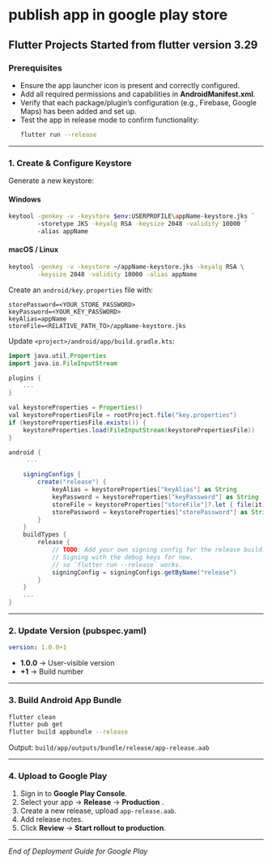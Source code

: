 # publish app in google play store

## Flutter Projects Started from flutter version 3.29

### Prerequisites
- Ensure the app launcher icon is present and correctly configured.
- Add all required permissions and capabilities in **AndroidManifest.xml**.
- Verify that each package/plugin’s configuration (e.g., Firebase, Google Maps) has been added and set up.
- Test the app in release mode to confirm functionality:
  ```bash
  flutter run --release
  ```

---

### 1. Create & Configure Keystore
Generate a new keystore:

#### Windows
```bash
keytool -genkey -v -keystore $env:USERPROFILE\appName-keystore.jks `
        -storetype JKS -keyalg RSA -keysize 2048 -validity 10000 `
        -alias appName
```

#### macOS / Linux
```bash
keytool -genkey -v -keystore ~/appName-keystore.jks -keyalg RSA \
        -keysize 2048 -validity 10000 -alias appName
```

Create an `android/key.properties` file with:
```properties
storePassword=<YOUR_STORE_PASSWORD>
keyPassword=<YOUR_KEY_PASSWORD>
keyAlias=appName
storeFile=<RELATIVE_PATH_TO>/appName-keystore.jks
```

Update `<project>/android/app/build.gradle.kts`:
```groovy
import java.util.Properties
import java.io.FileInputStream

plugins {
    ...
}

val keystoreProperties = Properties()
val keystorePropertiesFile = rootProject.file("key.properties")
if (keystorePropertiesFile.exists()) {
    keystoreProperties.load(FileInputStream(keystorePropertiesFile))
}

android {
     ...

    signingConfigs {
        create("release") {
            keyAlias = keystoreProperties["keyAlias"] as String
            keyPassword = keystoreProperties["keyPassword"] as String
            storeFile = keystoreProperties["storeFile"]?.let { file(it) }
            storePassword = keystoreProperties["storePassword"] as String
        }
    }
    buildTypes {
        release {
            // TODO: Add your own signing config for the release build.
            // Signing with the debug keys for now,
            // so `flutter run --release` works.
            signingConfig = signingConfigs.getByName("release")
        }
    }
    ...
}
```

---

### 2. Update Version (pubspec.yaml)
```yaml
version: 1.0.0+1
```
- **1.0.0** → User-visible version
- **+1** → Build number

---

### 3. Build Android App Bundle
```bash
flutter clean
flutter pub get
flutter build appbundle --release
```
Output: `build/app/outputs/bundle/release/app-release.aab`

---

### 4. Upload to Google Play
1. Sign in to **Google Play Console**.
2. Select your app → **Release** → **Production** .
3. Create a new release, upload `app-release.aab`.
4. Add release notes.
5. Click **Review** → **Start rollout to production**.

---

*End of Deployment Guide for Google Play*  
